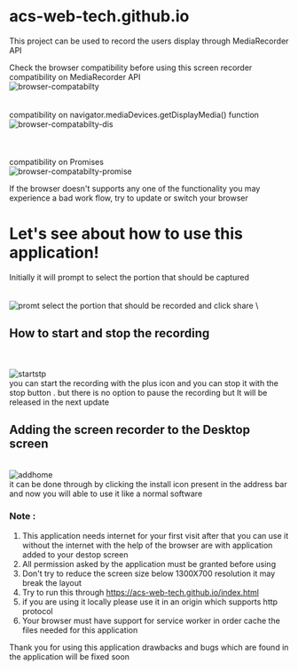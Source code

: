 # acs-web-tech.github.io
This project can be used to record the users display through MediaRecorder API


Check the browser compatibility before using this screen recorder \
compatibility on MediaRecorder API \
![browser-compatabilty](https://user-images.githubusercontent.com/95969896/175827774-83939ed4-2c45-4384-8c61-85a222c5956e.PNG)
\
\
\
compatibility on navigator.mediaDevices.getDisplayMedia() function
![browser-compatabilty-dis](https://user-images.githubusercontent.com/95969896/175828153-5546db79-06c0-4f98-ad23-238e9db32cb0.PNG)  
\
\
\
compatibility on Promises \
![browser-compatabilty-promise](https://user-images.githubusercontent.com/95969896/175829236-46588f5c-af69-4114-8f0b-200fc9195801.PNG)

If the browser doesn't supports any one of the functionality you may experience a bad work flow, try to update or switch your browser

# Let's see about how to use this application!
Initially it will prompt to select the portion that should be captured
\
\
\
![promt](https://user-images.githubusercontent.com/95969896/175829696-17db09d3-3c70-4969-8d9a-c82eac1f3f1e.PNG)
select the portion that should be recorded and click share
\

## How to start and stop the recording 
\
\
![startstp](https://user-images.githubusercontent.com/95969896/175829878-7009c197-e7d8-4ecf-80f2-ee73b5052711.PNG)
\
you can start the recording with the plus icon and you can stop it with the stop button . but there is no option to pause the recording but It will be released in the next update


## Adding the screen recorder to the Desktop screen
\
![addhome](https://user-images.githubusercontent.com/95969896/175830096-0df27f08-7a66-45be-818e-f1b53af12d4e.PNG)
\
it can be done through by clicking the install icon present in the address bar and now you will able to use it like a normal software


### Note :
1) This application needs internet for your first visit after that you can use it without the internet with the help of the browser are with application added to your destop screen
2) All permission asked by the application must be granted before using 
3) Don't try to reduce the screen size below 1300X700 resolution it may break the layout 
4) Try to run this through https://acs-web-tech.github.io/index.html
5) if you are using it locally please use it in an origin which supports http protocol
6) Your browser must have support for service worker in order cache the files needed for this application

Thank you for using this application drawbacks and bugs which are found in the application will be fixed soon 
